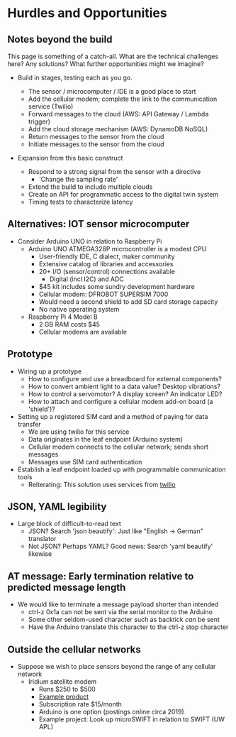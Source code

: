 # Hurdles and Opportunities

## Notes beyond the build

This page is something of a catch-all. What are the technical challenges here?
Any solutions? What further opportunities might we imagine?


- Build in stages, testing each as you go.
    - The sensor / microcomputer / IDE is a good place to start
    - Add the cellular modem; complete the link to the communication service (Twilio)
    - Forward messages to the cloud (AWS: API Gateway / Lambda trigger)
    - Add the cloud storage mechanism (AWS: DynamoDB NoSQL)
    - Return messages to the sensor from the cloud
    - Initiate messages to the sensor from the cloud
    
    
- Expansion from this basic construct
    - Respond to a strong signal from the sensor with a directive
        - 'Change the sampling rate'
    - Extend the build to include multiple clouds
    - Create an API for programmatic access to the digital twin system
    - Timing tests to characterize latency
    

## Alternatives: IOT sensor microcomputer


- Consider Arduino UNO in relation to Raspberry Pi
    - Arduino UNO ATMEGA328P microcontroller is a modest CPU
        - User-friendly IDE, C dialect, maker community
        - Extensive catalog of libraries and accessories
        - 20+ I/O (sensor/control) connections available
            - Digital (incl I2C) and ADC
        - $45 kit includes some sundry development hardware
        - Cellular modem: DFROBOT SUPERSIM 7000
        - Would need a second shield to add SD card storage capacity
        - No native operating system
    - Raspberry Pi 4 Model B
        - 2 GB RAM costs $45
        - Cellular modems are available
        

## Prototype


* Wiring up a prototype
    * How to configure and use a breadboard for external components?
    * How to convert ambient light to a data value? Desktop vibrations?
    * How to control a servomotor? A display screen? An indicator LED? 
    * How to attach and configure a cellular modem add-on board (a 'shield')?
* Setting up a registered SIM card and a method of paying for data transfer
    * We are using twilio for this service
    * Data originates in the leaf endpoint (Arduino system)
    * Cellular modem connects to the cellular network; sends short messages
    * Messages use SIM card authentication
* Establish a leaf endpoint loaded up with programmable communication tools
    * Reiterating: This solution uses services from [twilio](https://twilio.com)
        
        
## JSON, YAML legibility


- Large block of difficult-to-read text
    - JSON? Search 'json beautify': Just like "English -> German" translator
    - Not JSON? Perhaps YAML? Good news: Search 'yaml beautify' likewise


## AT message: Early termination relative to predicted message length


- We would like to terminate a message payload shorter than intended
    - ctrl-z 0x1a can not be sent via the serial monitor to the Arduino
    - Some other seldom-used character such as backtick *can* be sent
    - Have the Arduino translate this character to the ctrl-z stop character
 
 
 ## Outside the cellular networks
 
 
 * Suppose we wish to place sensors beyond the range of any cellular network
     * Iridium satellite modem 
         - Runs $250 to $500
         - [Example product](https://www.adafruit.com/product/4521?gclid=CjwKCAiAheacBhB8EiwAItVO21Se42TcwPgNURyrT8hS_k84LQ4AArFIll1n0TPMxP1NxonIR_NJnBoCpYwQAvD_BwE)
         - Subscription rate $15/month
         - Arduino is one option (postings online circa 2019)
         - Example project: Look up microSWIFT in relation to SWIFT (UW APL)
